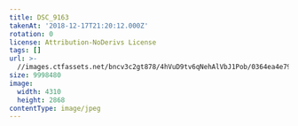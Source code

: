 ```yaml
---
title: DSC_9163
takenAt: '2018-12-17T21:20:12.000Z'
rotation: 0
license: Attribution-NoDerivs License
tags: []
url: >-
  //images.ctfassets.net/bncv3c2gt878/4hVuD9tv6qNehAlVbJ1Pob/0364ea4e79d851cb74f28c21d51378dd/dsc_9163_45637042134_o
size: 9998480
image:
  width: 4310
  height: 2868
contentType: image/jpeg
---
```


